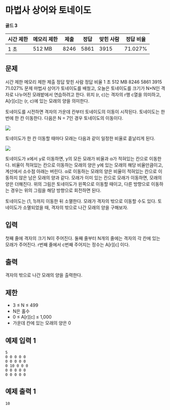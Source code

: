 # 마법사 상어와 토네이도 

**골드 3**

|시간 제한	|메모리 제한	|제출	|정답	|맞힌 사람|	정답 비율|
|---|---|---|---|---|---|
|1 초	|512 MB|	8246	|5861|	3915|	71.027%|

## 문제 

시간 제한	메모리 제한	제출	정답	맞힌 사람	정답 비율
1 초	512 MB	8246	5861	3915	71.027%
문제
마법사 상어가 토네이도를 배웠고, 오늘은 토네이도를 크기가 N×N인 격자로 나누어진 모래밭에서 연습하려고 한다. 위치 (r, c)는 격자의 r행 c열을 의미하고, A[r][c]는 (r, c)에 있는 모래의 양을 의미한다.

토네이도를 시전하면 격자의 가운데 칸부터 토네이도의 이동이 시작된다. 토네이도는 한 번에 한 칸 이동한다. 다음은 N = 7인 경우 토네이도의 이동이다.

![](https://upload.acmicpc.net/37e7aa13-0f2b-49d6-af68-e745537b1ea3/-/preview/)

토네이도가 한 칸 이동할 때마다 모래는 다음과 같이 일정한 비율로 흩날리게 된다.

![](https://upload.acmicpc.net/33b01ca0-4659-49f1-b126-8e042e17d3f1/-/preview/)

토네이도가 x에서 y로 이동하면, y의 모든 모래가 비율과 α가 적혀있는 칸으로 이동한다. 비율이 적혀있는 칸으로 이동하는 모래의 양은 y에 있는 모래의 해당 비율만큼이고, 계산에서 소수점 아래는 버린다. α로 이동하는 모래의 양은 비율이 적혀있는 칸으로 이동하지 않은 남은 모래의 양과 같다. 모래가 이미 있는 칸으로 모래가 이동하면, 모래의 양은 더해진다. 위의 그림은 토네이도가 왼쪽으로 이동할 때이고, 다른 방향으로 이동하는 경우는 위의 그림을 해당 방향으로 회전하면 된다.

토네이도는 (1, 1)까지 이동한 뒤 소멸한다. 모래가 격자의 밖으로 이동할 수도 있다. 토네이도가 소멸되었을 때, 격자의 밖으로 나간 모래의 양을 구해보자.

## 입력 

첫째 줄에 격자의 크기 N이 주어진다. 둘째 줄부터 N개의 줄에는 격자의 각 칸에 있는 모래가 주어진다. r번째 줄에서 c번째 주어지는 정수는 A[r][c] 이다.

## 출력 

격자의 밖으로 나간 모래의 양을 출력한다.

## 제한 

- 3 ≤ N ≤ 499
- N은 홀수
- 0 ≤ A[r][c] ≤ 1,000
- 가운데 칸에 있는 모래의 양은 0

##  예제 입력 1

```
5
0 0 0 0 0
0 0 0 0 0
0 10 0 0 0
0 0 0 0 0
0 0 0 0 0
```

## 예제 출력 1

```
10
```